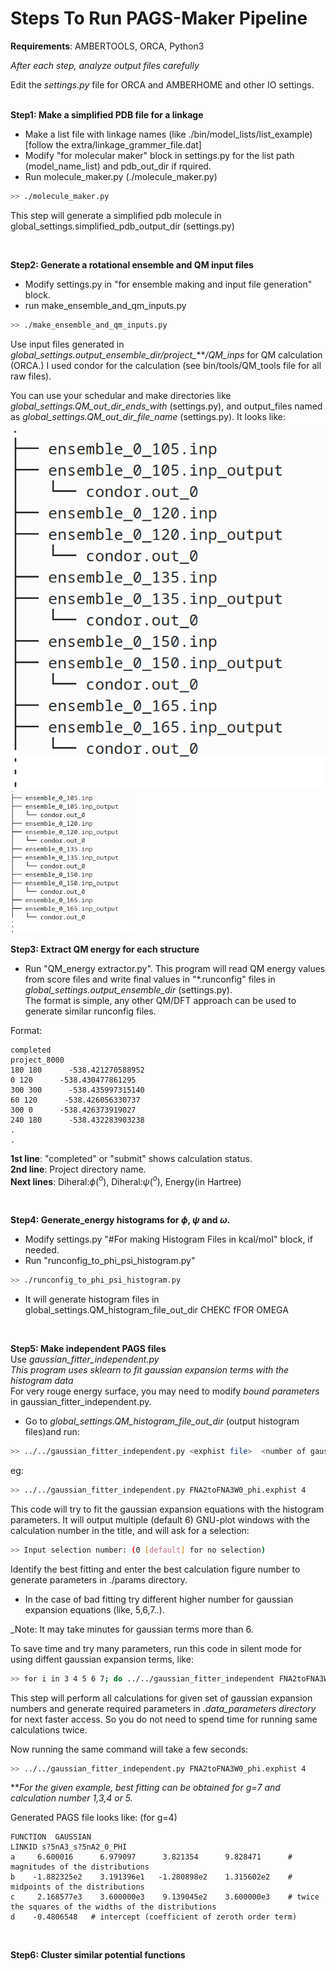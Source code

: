 Steps To Run PAGS-Maker Pipeline
===============================

**Requirements**: AMBERTOOLS, ORCA, Python3

*After each step, analyze output files carefully*  

Edit the *settings.py* file for ORCA and AMBERHOME and other IO settings.  
$~$

**Step1: Make a simplified PDB file for a linkage**
*  Make a list file with linkage names (like ./bin/model_lists/list_example) 
	   [follow the extra/linkage_grammer_file.dat]  
*  Modify "for molecular maker" block in settings.py for the list path (model_name_list) and  pdb_out_dir if rquired.  
*  Run molecule_maker.py (./molecule_maker.py)  
``` sh
>> ./molecule_maker.py
```
This step will generate a simplified pdb molecule in global_settings.simplified_pdb_output_dir (settings.py)  
	
$~$

**Step2: Generate a rotational ensemble and QM input files**  
*  Modify settings.py in "for ensemble making and input file generation" block.  
*  run make_ensemble_and_qm_inputs.py  
``` sh
>> ./make_ensemble_and_qm_inputs.py
```
Use input files generated in *global_settings.output_ensemble_dir/project_****/QM_inps* for QM calculation (ORCA.)
I used condor for the calculation (see bin/tools/QM_tools file for all raw files).  

You can use your schedular and make directories like *global_settings.QM_out_dir_ends_with* (settings.py), 
and output_files named as *global_settings.QM_out_dir_file_name* (settings.py). It looks like:
	

![QM Output File Arrangement](https://github.com/SudhanshuShanker/PAGS_maker/blob/main/Extra/figures/QM_dir_view.png)	
<img src="https://github.com/SudhanshuShanker/PAGS_maker/blob/main/Extra/figures/QM_dir_view.png" alt="drawing" width="200"/>
$~$

**Step3: Extract QM energy for each structure**
*  Run "QM_energy extractor.py". This program will read QM energy values from score files and write final values in
"*.runconfig" files in *global_settings.output_ensemble_dir* (settings.py).  
The format is simple, any other QM/DFT approach can be used to generate similar runconfig files.  

Format:  
	
	completed
	project_8000
	180 180      -538.421270588952
	0 120      -538.430477861295
	300 300      -538.435997315140
	60 120      -538.426056330737
	300 0      -538.426373919027
	240 180      -538.432283903238
	.
	.
	

	
	
**1st line**: "completed" or "submit" shows calculation status.  
**2nd line**: Project directory name.  
**Next lines**:  Diheral:$\phi$($^o$),    Diheral:$\psi$($^o$),    Energy(in Hartree)  

$~$

**Step4: Generate_energy histograms for $\phi$, $\psi$ and $\omega$.**
*  Modify settings.py "#For making Histogram Files in kcal/mol" block, if needed.  
*  Run "runconfig_to_phi_psi_histogram.py"  
``` sh
>> ./runconfig_to_phi_psi_histogram.py
```

*  It will generate histogram files in global_settings.QM_histogram_file_out_dir
CHEKC fFOR OMEGA

$~$

**Step5: Make independent PAGS files**  
Use *gaussian_fitter_independent.py*   
*This program uses sklearn to fit gaussian expansion terms with the histogram data*  
For very rouge energy surface, you may need to modify _bound parameters_ in gaussian_fitter_independent.py.

*  Go to *global_settings.QM_histogram_file_out_dir* (output histogram files)and run:  
``` sh
>> ../../gaussian_fitter_independent.py <exphist file>  <number of gaussian terms> <1:for plot (default), 0: for silent>
``` 
eg:  
``` sh
>> ../../gaussian_fitter_independent.py FNA2toFNA3W0_phi.exphist 4 
``` 

This code will try to fit the gaussian expansion equations with the histogram parameters. It will output multiple (default 6) GNU-plot windows with the calculation number in the title, and will ask for a selection:
``` sh
>> Input selection number: (0 [default] for no selection) 
```

Identify the best fitting and enter the best calculation figure number to generate parameters in ./params directory.

*  In the case of bad fitting try different higher number for gaussian expansion equations (like, 5,6,7..).  

_Note:  It may take minutes for gaussian terms more than 6.  

To save time and try many parameters, run this code in silent mode for using diffent gaussian expansion terms, like:
```sh
>> for i in 3 4 5 6 7; do ../../gaussian_fitter_independent FNA2toFNA3W0_phi.exphist $i 0; done
```

This step will perform all calculations for given set of gaussian expansion numbers and generate required parameters in _.data_parameters directory_ for next faster access. So you do not need to spend time for running same calculations twice.  

Now running the same command will take a few seconds:
```sh
>> ../../gaussian_fitter_independent.py FNA2toFNA3W0_phi.exphist 4 
```
***For the given example, best fitting can be obtained for g=7 and calculation number 1,3,4 or 5.*  

Generated PAGS file looks like: (for g=4)
	
	FUNCTION  GAUSSIAN
	LINKID s?5nA3_s?5nA2_0_PHI
	a     6.600016      6.979097      3.821354      9.828471      # magnitudes of the distributions
	b    -1.882325e2    3.191396e1   -1.280898e2    1.315602e2    # midpoints of the distributions
	c     2.168577e3    3.600000e3    9.139045e2    3.600000e3    # twice the squares of the widths of the distributions
	d    -0.4806548   # intercept (coefficient of zeroth order term)

$~$

**Step6: Cluster similar potential functions**


	


